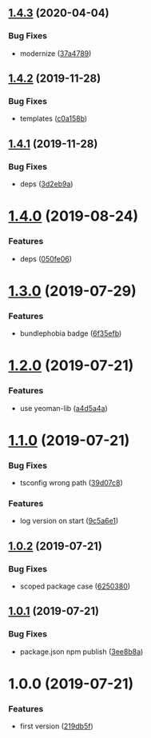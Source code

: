 ## [1.4.3](https://github.com/NaturalCycles/generator-nodejs-lib/compare/v1.4.2...v1.4.3) (2020-04-04)


### Bug Fixes

* modernize ([37a4789](https://github.com/NaturalCycles/generator-nodejs-lib/commit/37a4789e62dc286955a601da86a141acca47b7e1))

## [1.4.2](https://github.com/NaturalCycles/generator-nodejs-lib/compare/v1.4.1...v1.4.2) (2019-11-28)


### Bug Fixes

* templates ([c0a158b](https://github.com/NaturalCycles/generator-nodejs-lib/commit/c0a158bf92b620b1b2b60c1edbfa974145cc8800))

## [1.4.1](https://github.com/NaturalCycles/generator-nodejs-lib/compare/v1.4.0...v1.4.1) (2019-11-28)


### Bug Fixes

* deps ([3d2eb9a](https://github.com/NaturalCycles/generator-nodejs-lib/commit/3d2eb9adca32ddc74be52d6302c1a1333f8de536))

# [1.4.0](https://github.com/NaturalCycles/generator-nodejs-lib/compare/v1.3.0...v1.4.0) (2019-08-24)


### Features

* deps ([050fe06](https://github.com/NaturalCycles/generator-nodejs-lib/commit/050fe06))

# [1.3.0](https://github.com/NaturalCycles/generator-nodejs-lib/compare/v1.2.0...v1.3.0) (2019-07-29)


### Features

* bundlephobia badge ([6f35efb](https://github.com/NaturalCycles/generator-nodejs-lib/commit/6f35efb))

# [1.2.0](https://github.com/NaturalCycles/generator-nodejs-lib/compare/v1.1.0...v1.2.0) (2019-07-21)


### Features

* use yeoman-lib ([a4d5a4a](https://github.com/NaturalCycles/generator-nodejs-lib/commit/a4d5a4a))

# [1.1.0](https://github.com/NaturalCycles/generator-nodejs-lib/compare/v1.0.2...v1.1.0) (2019-07-21)


### Bug Fixes

* tsconfig wrong path ([39d07c8](https://github.com/NaturalCycles/generator-nodejs-lib/commit/39d07c8))


### Features

* log version on start ([9c5a6e1](https://github.com/NaturalCycles/generator-nodejs-lib/commit/9c5a6e1))

## [1.0.2](https://github.com/NaturalCycles/generator-nodejs-lib/compare/v1.0.1...v1.0.2) (2019-07-21)


### Bug Fixes

* scoped package case ([6250380](https://github.com/NaturalCycles/generator-nodejs-lib/commit/6250380))

## [1.0.1](https://github.com/NaturalCycles/generator-nodejs-lib/compare/v1.0.0...v1.0.1) (2019-07-21)


### Bug Fixes

* package.json npm publish ([3ee8b8a](https://github.com/NaturalCycles/generator-nodejs-lib/commit/3ee8b8a))

# 1.0.0 (2019-07-21)


### Features

* first version ([219db5f](https://github.com/NaturalCycles/generator-nodejs-lib/commit/219db5f))

